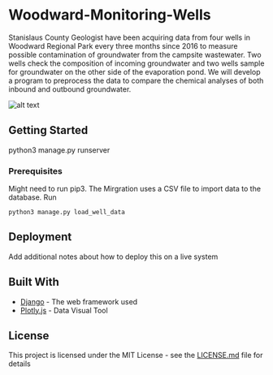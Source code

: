 # Woodward-Monitoring-Wells

Stanislaus County Geologist have been acquiring data from four wells in Woodward Regional Park every three months since 2016 to measure possible contamination of groundwater from the campsite wastewater. Two wells check the composition of incoming groundwater and two wells sample for groundwater on the other side of the evaporation pond. We will develop a program to preprocess the data to compare the chemical analyses of both inbound and outbound groundwater.

![alt text](https://www.dropbox.com/s/4x0v0f63xg9nuj9/Screen%20Shot%202018-05-27%20at%2011.07.59%20AM.png?dl=0
 "Logo Title Text 1")


## Getting Started

python3 manage.py runserver

### Prerequisites

Might need to run pip3. The Mirgration uses a CSV file to import data to the database. Run 

```
python3 manage.py load_well_data
```

## Deployment

Add additional notes about how to deploy this on a live system

## Built With

* [Django](https://www.djangoproject.com/) - The web framework used
* [Plotly.js](https://github.com/plotly/plotly.js) - Data Visual Tool


## License

This project is licensed under the MIT License - see the [LICENSE.md](LICENSE.md) file for details
